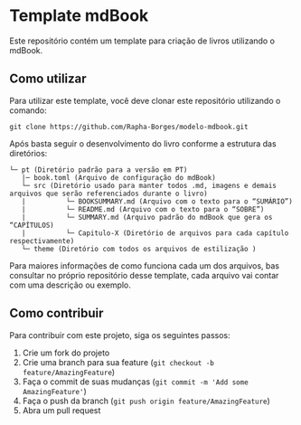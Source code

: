 # Template mdBook 

Este repositório contém um template para criação de livros utilizando o mdBook. 

## Como utilizar

Para utilizar este template, você deve clonar este repositório utilizando o comando:

```
git clone https://github.com/Rapha-Borges/modelo-mdbook.git
```

Após basta seguir o desenvolvimento do livro conforme a estrutura das diretórios:

```
└─ pt (Diretório padrão para a versão em PT)
   |─ book.toml (Arquivo de configuração do mdBook)
   └─ src (Diretório usado para manter todos .md, imagens e demais arquivos que serão referenciados durante o livro)
   |          └─ BOOKSUMMARY.md (Arquivo com o texto para o “SUMÁRIO”)
   |          └─ README.md (Arquivo com o texto para o “SOBRE”)
   |          └─ SUMMARY.md (Arquivo padrão do mdBook que gera os “CAPÍTULOS) 
   |          └─ Capitulo-X (Diretório de arquivos para cada capítulo respectivamente)
   └─ theme (Diretório com todos os arquivos de estilização )
```

Para maiores informações de como funciona cada um dos arquivos, bas consultar no próprio repositório desse template, cada arquivo vai contar com uma descrição ou exemplo.

## Como contribuir

Para contribuir com este projeto, siga os seguintes passos:

1. Crie um fork do projeto
2. Crie uma branch para sua feature (`git checkout -b feature/AmazingFeature`)
3. Faça o commit de suas mudanças (`git commit -m 'Add some AmazingFeature'`)
4. Faça o push da branch (`git push origin feature/AmazingFeature`)
5. Abra um pull request